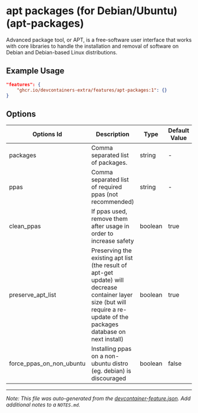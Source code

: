 
# apt packages (for Debian/Ubuntu) (apt-packages)

Advanced package tool, or APT, is a free-software user interface that works with core libraries to handle the installation and removal of software on Debian and Debian-based Linux distributions.

## Example Usage

```json
"features": {
    "ghcr.io/devcontainers-extra/features/apt-packages:1": {}
}
```

## Options

| Options Id | Description | Type | Default Value |
|-----|-----|-----|-----|
| packages | Comma separated list of packages. | string | - |
| ppas | Comma separated list of required ppas (not recommended) | string | - |
| clean_ppas | If ppas used, remove them after usage in order to increase safety | boolean | true |
| preserve_apt_list | Preserving the existing apt list (the result of apt-get update) will decrease container layer size (but will require a re-update of the packages database on next install) | boolean | true |
| force_ppas_on_non_ubuntu | Installing ppas on a non-ubuntu distro (eg. debian) is discouraged | boolean | false |



---

_Note: This file was auto-generated from the [devcontainer-feature.json](devcontainer-feature.json).  Add additional notes to a `NOTES.md`._
